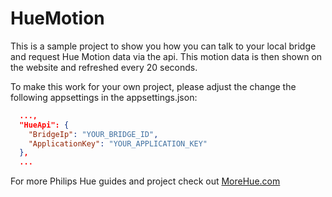 HueMotion
=========

This is a sample project to show you how you can talk to your local bridge and request Hue Motion data via the api. This motion data is then shown on the website and refreshed every 20 seconds.

To make this work for your own project, please adjust the change the following appsettings in the appsettings.json:

```json
  ...,
  "HueApi": {
    "BridgeIp": "YOUR_BRIDGE_ID",
    "ApplicationKey": "YOUR_APPLICATION_KEY"
  },
  ...
```

For more Philips Hue guides and project check out [MoreHue.com](https://morehue.com/) 